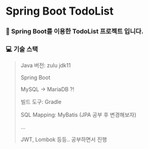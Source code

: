 #  Spring Boot TodoList

### :memo: ​Spring Boot를 이용한 TodoList 프로젝트 입니다.



### :computer: 기술 스택

> Java 버전: zulu jdk11
>
> Spring Boot
>
> MySQL -> MariaDB ?!
>
> 빌드 도구: Gradle
>
> SQL Mapping: MyBatis (JPA 공부 후 변경해보자)
>
> ...
>
> JWT, Lombok 등등.. 공부하면서 진행

